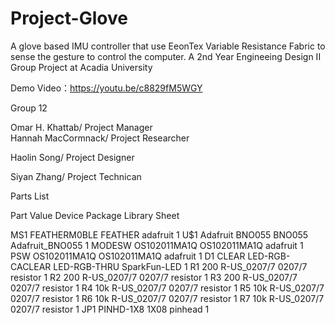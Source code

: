 # Project-Glove
A glove based IMU controller that use EeonTex Variable Resistance Fabric to sense the gesture to control the computer.
A 2nd Year Engineeing Design II Group Project at Acadia University

Demo Video：https://youtu.be/c8829fM5WGY

Group 12

Omar H. Khattab/ Project Manager<br />
Hannah MacCormnack/ Project Researcher<br />

Haolin Song/ Project Designer 

Siyan Zhang/ Project Technican


Parts List

Part     Value          Device             Package         Library           Sheet

MS1                     FEATHERM0BLE       FEATHER         adafruit          1
U$1                     Adafruit BNO055    BNO055          Adafruit_BNO055   1
MODESW                  OS102011MA1Q       OS102011MA1Q    adafruit          1
PSW                     OS102011MA1Q       OS102011MA1Q    adafruit          1
D1       CLEAR          LED-RGB-CACLEAR    LED-RGB-THRU    SparkFun-LED      1
R1       200            R-US_0207/7        0207/7          resistor          1
R2       200            R-US_0207/7        0207/7          resistor          1
R3       200            R-US_0207/7        0207/7          resistor          1
R4       10k            R-US_0207/7        0207/7          resistor          1
R5       10k            R-US_0207/7        0207/7          resistor          1
R6       10k            R-US_0207/7        0207/7          resistor          1
R7       10k            R-US_0207/7        0207/7          resistor          1
JP1                     PINHD-1X8          1X08            pinhead           1
